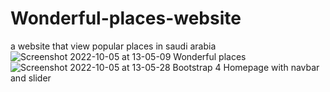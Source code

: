 # Wonderful-places-website
a website that view popular places in saudi arabia
![Screenshot 2022-10-05 at 13-05-09 Wonderful places](https://user-images.githubusercontent.com/87097912/194035664-2478792d-782e-4acd-aa92-20249e885729.png)
![Screenshot 2022-10-05 at 13-05-28 Bootstrap 4 Homepage with navbar and slider](https://user-images.githubusercontent.com/87097912/194035675-5a61bd7e-b6de-42d8-8560-baf5591879a1.png)
